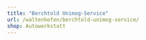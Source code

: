 ```yaml
---
title: "Berchtold Unimog-Service"
url: /waltenhofen/berchtold-unimog-service/
shop: Autowerkstatt
---
```

